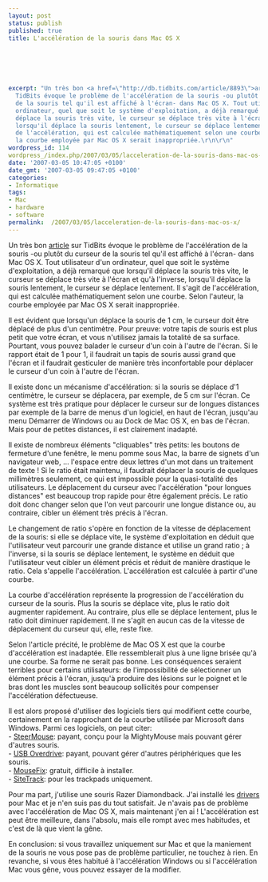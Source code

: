 ```yaml
---
layout: post
status: publish
published: true
title: L'accélération de la souris dans Mac OS X

  
  



excerpt: "Un très bon <a href=\"http://db.tidbits.com/article/8893\">article</a> sur
  TidBits évoque le problème de l'accélération de la souris -ou plutôt du curseur
  de la souris tel qu'il est affiché à l'écran- dans Mac OS X. Tout utilisateur d'un
  ordinateur, quel que soit le système d'exploitation, a déjà remarqué que lorsqu'il
  déplace la souris très vite, le curseur se déplace très vite à l'écran et qu'à l'inverse,
  lorsqu'il déplace la souris lentement, le curseur se déplace lentement. Il s'agit
  de l'accélération, qui est calculée mathématiquement selon une courbe. Selon l'auteur,
  la courbe employée par Mac OS X serait inappropriée.\r\n\r\n"
wordpress_id: 114
wordpress_/index.php/2007/03/05/lacceleration-de-la-souris-dans-mac-os-x/
date: '2007-03-05 10:47:05 +0100'
date_gmt: '2007-03-05 09:47:05 +0100'
categories:
- Informatique
tags:
- Mac
- hardware
- software
permalink:  /2007/03/05/lacceleration-de-la-souris-dans-mac-os-x/
---
```

<p>Un très bon <a href="http://db.tidbits.com/article/8893">article</a> sur TidBits évoque le problème de l'accélération de la souris -ou plutôt du curseur de la souris tel qu'il est affiché à l'écran- dans Mac OS X. Tout utilisateur d'un ordinateur, quel que soit le système d'exploitation, a déjà remarqué que lorsqu'il déplace la souris très vite, le curseur se déplace très vite à l'écran et qu'à l'inverse, lorsqu'il déplace la souris lentement, le curseur se déplace lentement. Il s'agit de l'accélération, qui est calculée mathématiquement selon une courbe. Selon l'auteur, la courbe employée par Mac OS X serait inappropriée.</p>
<p><a id="more"></a><a id="more-114"></a></p>
<p>Il est évident que lorsqu'un déplace la souris de 1 cm, le curseur doit être déplacé de plus d'un centimètre. Pour preuve: votre tapis de souris est plus petit que votre écran, et vous n'utilisez jamais la totalité de sa surface. Pourtant, vous pouvez balader le curseur d'un coin à l'autre de l'écran. Si le rapport était de 1 pour 1, il faudrait un tapis de souris aussi grand que l'écran et il faudrait gesticuler de manière très inconfortable pour déplacer le curseur d'un coin à l'autre de l'écran.</p>
<p>Il existe donc un mécanisme d'accélération: si la souris se déplace d'1 centimètre, le curseur se déplacera, par exemple, de 5 cm sur l'écran. Ce système est très pratique pour déplacer le curseur sur de longues distances par exemple de la barre de menus d'un logiciel, en haut de l'écran, jusqu'au menu Démarrer de Windows ou au Dock de Mac OS X, en bas de l'écran. Mais pour de petites distances, il est clairement inadapté.</p>
<p>Il existe de nombreux éléments "cliquables" très petits: les boutons de fermeture d'une fenêtre, le menu pomme sous Mac, la barre de signets d'un navigateur web, ... l'espace entre deux lettres d'un mot dans un traitement de texte ! Si le ratio était maintenu, il faudrait déplacer la souris de quelques millimètres seulement, ce qui est impossible pour la quasi-totalité des utilisateurs. Le déplacement du curseur avec l'accélération "pour longues distances" est beaucoup trop rapide pour être également précis. Le ratio doit donc changer selon que l'on veut parcourir une longue distance ou, au contraire, cibler un élément très précis à l'écran.</p>
<p>Le changement de ratio s'opère en fonction de la vitesse de déplacement de la souris: si elle se déplace vite, le système d'exploitation en déduit que l'utilisateur veut parcourir une grande distance et utilise un grand ratio ; à l'inverse, si la souris se déplace lentement, le système en déduit que l'utilisateur veut cibler un élément précis et réduit de manière drastique le ratio. Cela s'appelle l'accélération. L'accélération est calculée à partir d'une courbe.</p>
<p>La courbe d'accélération représente la progression de l'accélération du curseur de la souris. Plus la souris se déplace vite, plus le ratio doit augmenter rapidement. Au contraire, plus elle se déplace lentement, plus le ratio doit diminuer rapidement. Il ne s'agit en aucun cas de la vitesse de déplacement du curseur qui, elle, reste fixe.</p>
<p>Selon l'article précité, le problème de Mac OS X est que la courbe d'accélération est inadaptée. Elle ressemblerait plus à une ligne brisée qu'à une courbe. Sa forme ne serait pas bonne. Les conséquences seraient terribles pour certains utilisateurs: de l'impossibilité de sélectionner un élément précis à l'écran, jusqu'à produire des lésions sur le poignet et le bras dont les muscles sont beaucoup sollicités pour compenser l'accélération défectueuse.</p>
<p>Il est alors proposé d'utiliser des logiciels tiers qui modifient cette courbe, certainement en la rapprochant de la courbe utilisée par Microsoft dans Windows. Parmi ces logiciels, on peut citer:<br />
- <a href="http://plentycom.jp/en/steermouse/">SteerMouse</a>: payant, conçu pour la MightyMouse mais pouvant gérer d'autres souris.<br />
- <a href="http://www.usboverdrive.com/USBOverdrive/News.html">USB Overdrive</a>: payant, pouvant gérer d'autres périphériques que les souris.<br />
- <a href="http://www.knockknock.org.uk/mac/">MouseFix</a>: gratuit, difficile à installer.<br />
- <a href="http://www.ragingmenace.com/software/sidetrack/index.html">SiteTrack</a>: pour les trackpads uniquement.</p>
<p>Pour ma part, j'utilise une souris Razer Diamondback. J'ai installé les <a href="http://www.razersupport.com/index.php?_m=downloads&_a=viewdownload&downloaditemid=56&nav=0">drivers</a> pour Mac et je n'en suis pas du tout satisfait. Je n'avais pas de problème avec l'accélération de Mac OS X, mais maintenant j'en ai ! L'accélération est peut être meilleure, dans l'absolu, mais elle rompt avec mes habitudes, et c'est de là que vient la gêne.</p>
<p>En conclusion: si vous travaillez uniquement sur Mac et que la maniement de la souris ne vous pose pas de problème particulier, ne touchez à rien. En revanche, si vous êtes habitué à l'accélération Windows ou si l'accélération Mac vous gêne, vous pouvez essayer de la modifier.</p>

